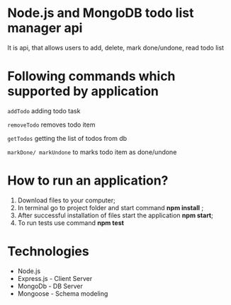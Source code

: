 # **Node.js and MongoDB todo list manager api**

It is api, that allows users to add, delete, mark done/undone, read todo list

# **Following commands which supported by application**

`addTodo`
 adding todo task

`removeTodo`
removes todo item

`getTodos`
getting the list of todos from db

`markDone/ markUndone`
to marks todo item as done/undone

# **How to run an application?**
1) Download files to your computer;
2) In terminal go to project folder and start command **npm install** ;
3) After successful installation of files start the application **npm start**;
4) To run tests use command **npm test**

# **Technologies**
- Node.js
- Express.js - Client Server
- MongoDb - DB Server
- Mongoose - Schema modeling

